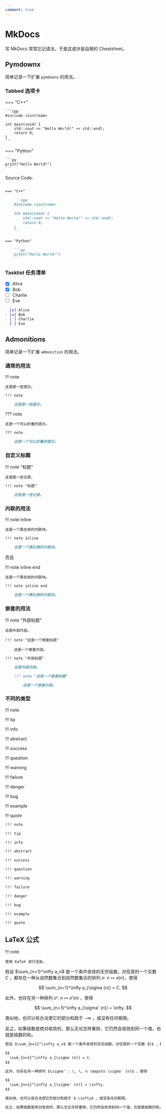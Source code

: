 ```yaml
---
comment: true
---
```


# MkDocs

写 MkDocs 常常忘记语法，于是这或许是自用的 Cheatsheet。

## Pymdownx

简单记录一下扩展 `pymdownx` 的用法。

### Tabbed 选项卡

=== "C++"

    ```cpp
    #include <iostream>

    int main(void) {
        std::cout << "Hello World!" << std::endl;
        return 0;
    }
    ```

=== "Python"

    ```py
    print("Hello World!")
    ```

Source Code:

````md

=== "C++"

    ```cpp
    #include <iostream>

    int main(void) {
        std::cout << "Hello World!" << std::endl;
        return 0;
    }
    ```

=== "Python"

    ```py
    print("Hello World!")
    ```

````

### Tasklist 任务清单

- [x] Alice
- [x] Bob
- [ ] Charlie
- [ ] Eve

```md
- [x] Alice
- [x] Bob
- [ ] Charlie
- [ ] Eve
```

## Admonitions

简单记录一下扩展 `admonition` 的用法。

### 通常的用法

!!! note

    这里是一些提示。

```md
!!! note

    这里是一些提示。
```

??? note

    这是一个可以折叠的提示。

```md
??? note

    这是一个可以折叠的提示。
```

### 自定义标题

!!! note "标题"

    这里是一些记录。

```md
!!! note "标题"

    这里是一些记录。
```

### 内联的用法

!!! note inline

    这是一个靠左侧的内联块。

```md
!!! note inline

    这是一个靠左侧的内联块。
```

而且

!!! note inline end

    这是一个靠右侧的内联块。

```md
!!! note inline end

    这是一个靠右侧的内联块。
```

### 嵌套的用法

!!! note "外部标题"

    这是外部内容。

    !!! note "这是一个嵌套标题"

        这是一个嵌套内容。

```md
!!! note "外部标题"

    这是外部内容。

    !!! note "这是一个嵌套标题"

        这是一个嵌套内容。
```

### 不同的类型

!!! note

!!! tip

!!! info

!!! abstract

!!! success

!!! question

!!! warning

!!! failure

!!! danger

!!! bug

!!! example

!!! quote

```md
!!! note

!!! tip

!!! info

!!! abstract

!!! success

!!! question

!!! warning

!!! failure

!!! danger

!!! bug

!!! example

!!! quote
```

## LaTeX 公式

!!! note

    使用 KaTeX 进行渲染。

假设 $\sum_{n=1}^\infty a_n$ 是一个条件收敛的无穷级数。对任意的一个实数 $C$ ，都存在一种从自然数集合到自然数集合的排列 $\sigma : \, \, n \mapsto \sigma (n)$，使得

$$
  \sum_{n=1}^\infty a_{\sigma (n)} = C.
$$

此外，也存在另一种排列 $\sigma' : \, \, n \mapsto \sigma' (n)$ ，使得

$$
  \sum_{n=1}^\infty a_{\sigma' (n)} = \infty.
$$

类似地，也可以有办法使它的部分和趋于 $-\infty$ ，或没有任何极限。

反之，如果级数是绝对收敛的，那么无论怎样重排，它仍然会收敛到同一个值，也就是级数的和。

```md
假设 $\sum_{n=1}^\infty a_n$ 是一个条件收敛的无穷级数。对任意的一个实数 $C$ ，都存在一种从自然数集合到自然数集合的排列 $\sigma : \, \, n \mapsto \sigma (n)$，使得

$$
  \sum_{n=1}^\infty a_{\sigma (n)} = C.
$$

此外，也存在另一种排列 $\sigma' : \, \, n \mapsto \sigma' (n)$ ，使得

$$
  \sum_{n=1}^\infty a_{\sigma' (n)} = \infty.
$$

类似地，也可以有办法使它的部分和趋于 $-\infty$ ，或没有任何极限。

反之，如果级数是绝对收敛的，那么无论怎样重排，它仍然会收敛到同一个值，也就是级数的和。
```
